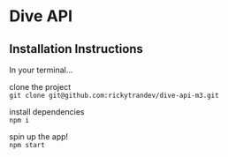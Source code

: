 # Dive API

## Installation Instructions
In your terminal...

clone the project  
`git clone git@github.com:rickytrandev/dive-api-m3.git`  

install dependencies  
`npm i`  

spin up the app!  
`npm start`

